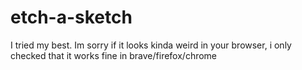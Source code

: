 # etch-a-sketch

I tried my best. Im sorry if it looks kinda weird in your browser, i only checked that it works fine in brave/firefox/chrome
